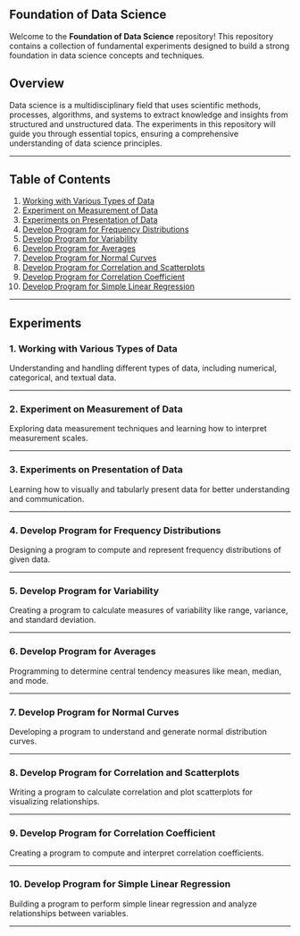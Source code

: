 ## Foundation of Data Science

Welcome to the **Foundation of Data Science** repository! This repository contains a collection of fundamental experiments designed to build a strong foundation in data science concepts and techniques.

## Overview

Data science is a multidisciplinary field that uses scientific methods, processes, algorithms, and systems to extract knowledge and insights from structured and unstructured data. The experiments in this repository will guide you through essential topics, ensuring a comprehensive understanding of data science principles.

---

## Table of Contents

1. [Working with Various Types of Data](#1-working-with-various-types-of-data)
2. [Experiment on Measurement of Data](#2-experiment-on-measurement-of-data)
3. [Experiments on Presentation of Data](#3-experiments-on-presentation-of-data)
4. [Develop Program for Frequency Distributions](#4-develop-program-for-frequency-distributions)
5. [Develop Program for Variability](#5-develop-program-for-variability)
6. [Develop Program for Averages](#6-develop-program-for-averages)
7. [Develop Program for Normal Curves](#7-develop-program-for-normal-curves)
8. [Develop Program for Correlation and Scatterplots](#8-develop-program-for-correlation-and-scatterplots)
9. [Develop Program for Correlation Coefficient](#9-develop-program-for-correlation-coefficient)
10. [Develop Program for Simple Linear Regression](#10-develop-program-for-simple-linear-regression)

---

## Experiments

### 1. Working with Various Types of Data
Understanding and handling different types of data, including numerical, categorical, and textual data.

---

### 2. Experiment on Measurement of Data
Exploring data measurement techniques and learning how to interpret measurement scales.

---

### 3. Experiments on Presentation of Data
Learning how to visually and tabularly present data for better understanding and communication.

---

### 4. Develop Program for Frequency Distributions
Designing a program to compute and represent frequency distributions of given data.

---

### 5. Develop Program for Variability
Creating a program to calculate measures of variability like range, variance, and standard deviation.

---

### 6. Develop Program for Averages
Programming to determine central tendency measures like mean, median, and mode.

---

### 7. Develop Program for Normal Curves
Developing a program to understand and generate normal distribution curves.

---

### 8. Develop Program for Correlation and Scatterplots
Writing a program to calculate correlation and plot scatterplots for visualizing relationships.

---

### 9. Develop Program for Correlation Coefficient
Creating a program to compute and interpret correlation coefficients.

---

### 10. Develop Program for Simple Linear Regression
Building a program to perform simple linear regression and analyze relationships between variables.

---
